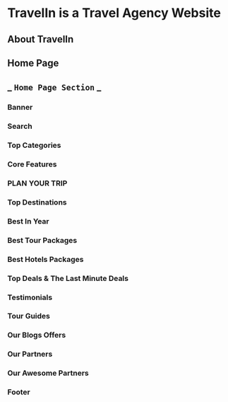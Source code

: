 # TravelIn is a Travel Agency Website

## About TravelIn

## Home Page

## **_ `Home Page Section` _**

### Banner

### Search

### Top Categories

### Core Features

### PLAN YOUR TRIP

### Top Destinations

### Best In Year

### Best Tour Packages

### Best Hotels Packages

### Top Deals & The Last Minute Deals

### Testimonials

### Tour Guides

### Our Blogs Offers

### Our Partners

### Our Awesome Partners

### Footer
